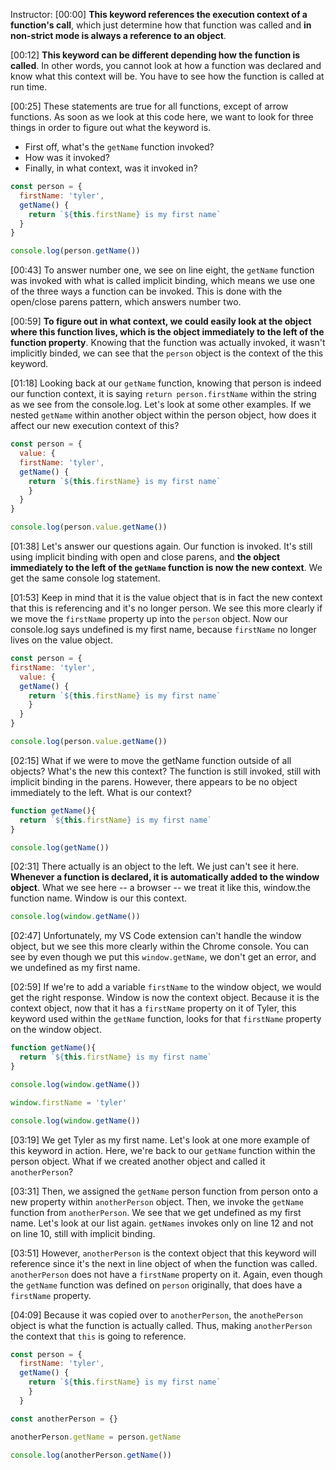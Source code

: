Instructor: [00:00] **This keyword references the execution context of a function's call**, which just determine how that function was called and **in non-strict mode is always a reference to an object**.

[00:12] **This keyword can be different depending how the function is called**. In other words, you cannot look at how a function was declared and know what this context will be. You have to see how the function is called at run time.

[00:25] These statements are true for all functions, except of arrow functions. As soon as we look at this code here, we want to look for three things in order to figure out what the keyword is. 

* First off, what's the `getName` function invoked? 
* How was it invoked? 
* Finally, in what context, was it invoked in?

```js
const person = {
  firstName: 'tyler',
  getName() {
    return `${this.firstName} is my first name`
  }
}

console.log(person.getName())
 ```

[00:43] To answer number one, we see on line eight, the `getName` function was invoked with what is called implicit binding, which means we use one of the three ways a function can be invoked. This is done with the open/close parens pattern, which answers number two.

[00:59] **To figure out in what context, we could easily look at the object where this function lives, which is the object immediately to the left of the function property**. Knowing that the function was actually invoked, it wasn't implicitly binded, we can see that the `person` object is the context of the this keyword.

[01:18] Looking back at our `getName` function, knowing that person is indeed our function context, it is saying `return person.firstName` within the string as we see from the console.log. Let's look at some other examples. If we nested `getName` within another object within the person object, how does it affect our new execution context of this?

```js
const person = {
  value: {
  firstName: 'tyler',
  getName() {
    return `${this.firstName} is my first name`
    }
  }
}

console.log(person.value.getName())
```

[01:38] Let's answer our questions again. Our function is invoked. It's still using implicit binding with open and close parens, and **the object immediately to the left of the `getName` function is now the new context**. We get the same console log statement.

[01:53] Keep in mind that it is the value object that is in fact the new context that this is referencing and it's no longer person. We see this more clearly if we move the `firstName` property up into the `person` object. Now our console.log says undefined is my first name, because `firstName` no longer lives on the value object.


```js
const person = {
firstName: 'tyler',
  value: {
  getName() {
    return `${this.firstName} is my first name`
    }
  }
}

console.log(person.value.getName())
```

[02:15] What if we were to move the getName function outside of all objects? What's the new this context? The function is still invoked, still with implicit binding in the parens. However, there appears to be no object immediately to the left. What is our context?

```js
function getName(){
  return `${this.firstName} is my first name`
}

console.log(getName())
```


[02:31] There actually is an object to the left. We just can't see it here. **Whenever a function is declared, it is automatically added to the window object**. What we see here -- a browser -- we treat it like this, window.the function name. Window is our this context.

```js
console.log(window.getName())
```

[02:47] Unfortunately, my VS Code extension can't handle the window object, but we see this more clearly within the Chrome console. You can see by even though we put this `window.getName`, we don't get an error, and we undefined as my first name.

[02:59] If we're to add a variable `firstName` to the window object, we would get the right response. Window is now the context object. Because it is the context object, now that it has a `firstName` property on it of Tyler, this keyword used within the `getName` function, looks for that `firstName` property on the window object.

```js
function getName(){
  return `${this.firstName} is my first name`
}

console.log(window.getName())

window.firstName = 'tyler'

console.log(window.getName())
```

[03:19] We get Tyler as my first name. Let's look at one more example of this keyword in action. Here, we're back to our `getName` function within the person object. What if we created another object and called it `anotherPerson`?

[03:31] Then, we assigned the `getName` person function from person onto a new property within `anotherPerson` object. Then, we invoke the `getName` function from `anotherPerson`. We see that we get undefined as my first name. Let's look at our list again. `getNames` invokes only on line 12 and not on line 10, still with implicit binding.

[03:51] However, `anotherPerson` is the context object that this keyword will reference since it's the next in line object of when the function was called. `anotherPerson` does not have a `firstName` property on it. Again, even though the `getName` function was defined on `person` originally, that does have a `firstName` property.

[04:09] Because it was copied over to `anotherPerson`, the `anothePerson` object is what the function is actually called. Thus, making `anotherPerson` the context that `this` is going to reference.

```js
const person = {
  firstName: 'tyler',
  getName() {
    return `${this.firstName} is my first name`
    }
  }

const anotherPerson = {}

anotherPerson.getName = person.getName

console.log(anotherPerson.getName())
```
